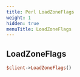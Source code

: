 ```yaml
---
title: Perl LoadZoneFlags
weight: 1
hidden: true
menuTitle: LoadZoneFlags
---
```

## LoadZoneFlags
```perl
$client->LoadZoneFlags()
```